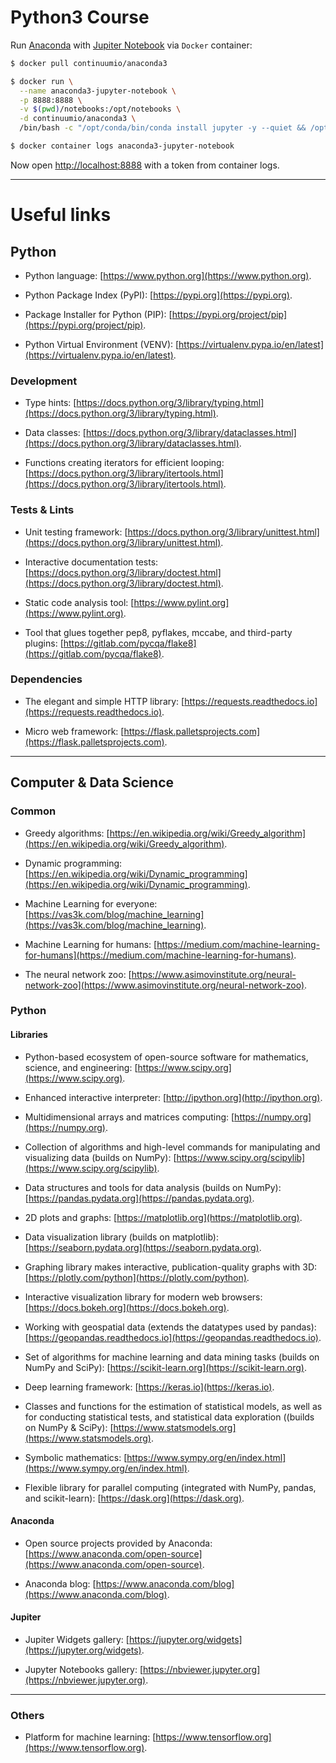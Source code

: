 # Python3 Course

Run [Anaconda](https://docs.anaconda.com/anaconda)
with [Jupiter Notebook](https://jupyter-notebook.readthedocs.io/en/stable/notebook.html)
via `Docker` container:

```bash
$ docker pull continuumio/anaconda3

$ docker run \
  --name anaconda3-jupyter-notebook \
  -p 8888:8888 \
  -v $(pwd)/notebooks:/opt/notebooks \
  -d continuumio/anaconda3 \
  /bin/bash -c "/opt/conda/bin/conda install jupyter -y --quiet && /opt/conda/bin/jupyter notebook --notebook-dir=/opt/notebooks --ip='*' --port=8888 --no-browser --allow-root"

$ docker container logs anaconda3-jupyter-notebook
```

Now open [http://localhost:8888](http://localhost:8888) with a token from container logs.

---

# Useful links

## Python

* Python language: 
  [https://www.python.org](https://www.python.org).

* Python Package Index (PyPI):
  [https://pypi.org](https://pypi.org).

* Package Installer for Python (PIP): 
  [https://pypi.org/project/pip](https://pypi.org/project/pip).

* Python Virtual Environment (VENV): 
  [https://virtualenv.pypa.io/en/latest](https://virtualenv.pypa.io/en/latest).

### Development

* Type hints: 
  [https://docs.python.org/3/library/typing.html](https://docs.python.org/3/library/typing.html).

* Data classes:
  [https://docs.python.org/3/library/dataclasses.html](https://docs.python.org/3/library/dataclasses.html).

* Functions creating iterators for efficient looping: 
  [https://docs.python.org/3/library/itertools.html](https://docs.python.org/3/library/itertools.html).

### Tests & Lints

* Unit testing framework: 
  [https://docs.python.org/3/library/unittest.html](https://docs.python.org/3/library/unittest.html).

* Interactive documentation tests: 
  [https://docs.python.org/3/library/doctest.html](https://docs.python.org/3/library/doctest.html).

* Static code analysis tool:
  [https://www.pylint.org](https://www.pylint.org).

* Tool that glues together pep8, pyflakes, mccabe, and third-party plugins: 
  [https://gitlab.com/pycqa/flake8](https://gitlab.com/pycqa/flake8).

### Dependencies

* The elegant and simple HTTP library:
  [https://requests.readthedocs.io](https://requests.readthedocs.io).

* Micro web framework: 
  [https://flask.palletsprojects.com](https://flask.palletsprojects.com).

---

## Computer & Data Science

### Common

* Greedy algorithms: 
  [https://en.wikipedia.org/wiki/Greedy_algorithm](https://en.wikipedia.org/wiki/Greedy_algorithm).

* Dynamic programming: 
  [https://en.wikipedia.org/wiki/Dynamic_programming](https://en.wikipedia.org/wiki/Dynamic_programming).

* Machine Learning for everyone:
  [https://vas3k.com/blog/machine_learning](https://vas3k.com/blog/machine_learning).

* Machine Learning for humans:
  [https://medium.com/machine-learning-for-humans](https://medium.com/machine-learning-for-humans).

* The neural network zoo:
  [https://www.asimovinstitute.org/neural-network-zoo](https://www.asimovinstitute.org/neural-network-zoo).

### Python

#### Libraries

* Python-based ecosystem of open-source software for mathematics, science, and engineering: 
  [https://www.scipy.org](https://www.scipy.org).

* Enhanced interactive interpreter:
  [http://ipython.org](http://ipython.org).

* Multidimensional arrays and matrices computing: 
  [https://numpy.org](https://numpy.org).

* Collection of algorithms and high-level commands for manipulating and visualizing data (builds on NumPy): 
  [https://www.scipy.org/scipylib](https://www.scipy.org/scipylib).

* Data structures and tools for data analysis (builds on NumPy): 
  [https://pandas.pydata.org](https://pandas.pydata.org).

* 2D plots and graphs: 
  [https://matplotlib.org](https://matplotlib.org).

* Data visualization library (builds on matplotlib): 
  [https://seaborn.pydata.org](https://seaborn.pydata.org).

* Graphing library makes interactive, publication-quality graphs with 3D:
  [https://plotly.com/python](https://plotly.com/python).

* Interactive visualization library for modern web browsers:
  [https://docs.bokeh.org](https://docs.bokeh.org).

* Working with geospatial data (extends the datatypes used by pandas):
  [https://geopandas.readthedocs.io](https://geopandas.readthedocs.io).

* Set of algorithms for machine learning and data mining tasks (builds on NumPy and SciPy): 
  [https://scikit-learn.org](https://scikit-learn.org).

* Deep learning framework:
  [https://keras.io](https://keras.io).

* Classes and functions for the estimation of statistical models, as well as for conducting statistical tests, and statistical data exploration ((builds on NumPy & SciPy):
  [https://www.statsmodels.org](https://www.statsmodels.org).

* Symbolic mathematics: 
  [https://www.sympy.org/en/index.html](https://www.sympy.org/en/index.html).

* Flexible library for parallel computing (integrated with NumPy, pandas, and scikit-learn):
  [https://dask.org](https://dask.org).

#### Anaconda

* Open source projects provided by Anaconda: 
  [https://www.anaconda.com/open-source](https://www.anaconda.com/open-source).

* Anaconda blog: 
  [https://www.anaconda.com/blog](https://www.anaconda.com/blog).

#### Jupiter

* Jupiter Widgets gallery: 
  [https://jupyter.org/widgets](https://jupyter.org/widgets).

* Jupyter Notebooks gallery: 
  [https://nbviewer.jupyter.org](https://nbviewer.jupyter.org).
  
---

### Others

* Platform for machine learning:
  [https://www.tensorflow.org](https://www.tensorflow.org).
